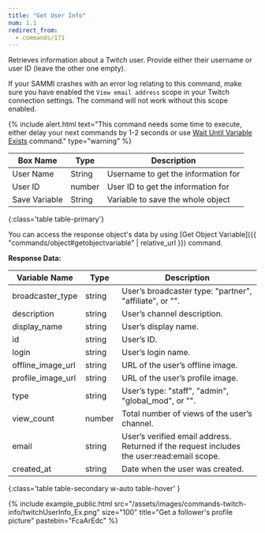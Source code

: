 ```yaml
---
title: "Get User Info"
num: 1.1
redirect_from:
  - commands/171
---
```


Retrieves information about a Twitch user. Provide either their username or user ID (leave the other one empty).

If your SAMMI crashes with an error log relating to this command, make sure you have enabled the `View email address` scope in your Twitch connection settings. The command will not work without this scope enabled.

{% include alert.html text="This command needs some time to execute, either delay your next commands by 1-2 seconds or use <a href='/docs/commands/wait#waituntilvariableexists'>Wait Until Variable Exists</a> command." type="warning" %}

| Box Name | Type | Description |
|-------|--------|--------
|User Name|String|Username to get the information for
|User ID|number|User ID to get the information for
|Save Variable|String|Variable to save the whole object
{:class='table table-primary'}

You can access the response object's data by using [Get Object Variable]({{ "commands/object#getobjectvariable" | relative_url }}) command. 


**Response Data:**

| Variable Name | Type | Description |
|-------|--------|--------
|broadcaster_type|	string|	User’s broadcaster type: "partner", "affiliate", or "".
|description|	string|	User’s channel description.
|display_name|	string|	User’s display name.
|id	|string|	User’s ID.
|login	|string|	User’s login name.
|offline_image_url|	string|	URL of the user’s offline image.
|profile_image_url|	string|	URL of the user’s profile image.
|type	|string|	User’s type: "staff", "admin", "global_mod", or "".
|view_count|	number	|Total number of views of the user’s channel.
|email|	string|	User’s verified email address. Returned if the request includes the user:read:email scope.
|created_at|	string|	Date when the user was created.
{:class='table table-secondary w-auto table-hover' }

{% include example_public.html src="/assets/images/commands-twitch-info/twitchUserInfo_Ex.png" size="100" title="Get a follower's profile picture" pastebin="FcaArEdc" %}









